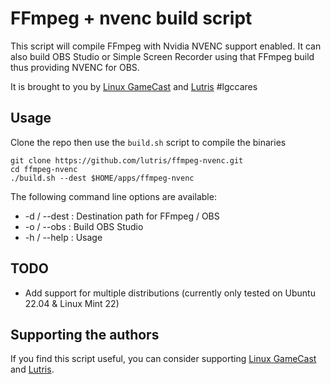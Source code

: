 # FFmpeg + nvenc build script

This script will compile FFmpeg with Nvidia NVENC support enabled.
It can also build OBS Studio or Simple Screen Recorder using that FFmpeg build
thus providing NVENC for OBS.

It is brought to you by [Linux GameCast](http://linuxgamecast.com/) and
[Lutris](https://lutris.net) #lgccares

## Usage

Clone the repo then use the `build.sh` script to compile the binaries

```
git clone https://github.com/lutris/ffmpeg-nvenc.git
cd ffmpeg-nvenc
./build.sh --dest $HOME/apps/ffmpeg-nvenc
```

The following command line options are available:

* -d / --dest <path> : Destination path for FFmpeg / OBS
* -o / --obs : Build OBS Studio
* -h / --help : Usage

## TODO

* Add support for multiple distributions (currently only tested on Ubuntu 22.04 & Linux Mint 22)

## Supporting the authors

If you find this script useful, you can consider
supporting [Linux GameCast](https://www.patreon.com/linuxgamecast)
and [Lutris](https://www.patreon.com/lutris).

